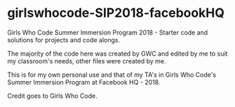 # girlswhocode-SIP2018-facebookHQ

Girls Who Code Summer Immersion Program 2018 - Starter code and solutions for projects and code alongs.

The majority of the code here was created by GWC and edited by me to suit my classroom's needs, other files were created by me.

This is for my own personal use and that of my TA's in Girls Who Code's Summer Immersion Program at Facebook HQ - 2018.

Credit goes to Girls Who Code.
